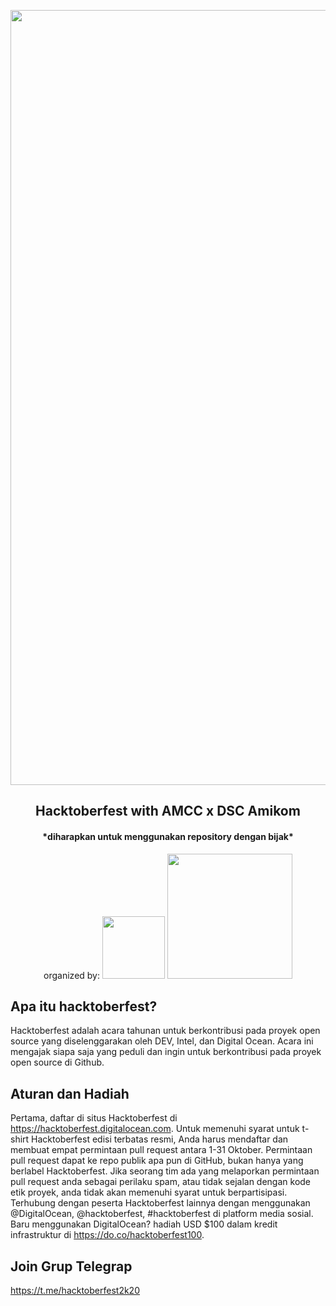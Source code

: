 <p align="center"><img src="https://hacktoberfest.digitalocean.com/assets/og-hf20-cf92d1a3bfc78883ea79dbac1518f1a4f1585e23eb69337ea730447cb70fa777.png" width="1240"></p> 
<h2 align="center"><b>Hacktoberfest with AMCC x DSC Amikom</b></h2>
<h4 align="center">*diharapkan untuk menggunakan repository dengan bijak*</h4>

<p align="center">
organized by:
<img src="https://amcc.or.id/themes/amcc-v2/assets/images/amcc-logo.png" width="100"> 
<img src="https://miro.medium.com/max/6780/1*3GbnuWWc2BIy-fOx2ak34Q.png" width="200">


## Apa itu hacktoberfest?

Hacktoberfest adalah acara tahunan untuk berkontribusi pada proyek open source yang diselenggarakan oleh DEV, Intel, dan Digital Ocean. Acara ini mengajak siapa saja yang peduli dan ingin untuk berkontribusi pada proyek open source di Github.

## Aturan dan Hadiah
Pertama, daftar di situs Hacktoberfest di https://hacktoberfest.digitalocean.com. Untuk memenuhi syarat untuk t-shirt Hacktoberfest edisi terbatas resmi, Anda harus mendaftar dan membuat empat permintaan pull request antara 1-31 Oktober. Permintaan pull request dapat ke repo publik apa pun di GitHub, bukan hanya yang berlabel Hacktoberfest. Jika seorang tim ada yang melaporkan permintaan pull request anda sebagai perilaku spam, atau tidak sejalan dengan kode etik proyek, anda tidak akan memenuhi syarat untuk berpartisipasi.
Terhubung dengan peserta Hacktoberfest lainnya dengan menggunakan @DigitalOcean, @hacktoberfest, #hacktoberfest di platform media sosial.
Baru menggunakan DigitalOcean? hadiah USD $100 dalam kredit infrastruktur di https://do.co/hacktoberfest100.

## Join Grup Telegrap 
https://t.me/hacktoberfest2k20

